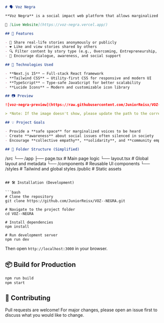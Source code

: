 
```markdown
# 🗣️ Voz Negra

**Voz Negra** is a social impact web platform that allows marginalized individuals—especially Black communities, women, and other underrepresented groups—to **share real stories**, **report abuse**, and **inspire change** through their voices.

🔗 [Live Website](https://voz-negra.vercel.app/)

## 📌 Features

- 📝 Share real-life stories anonymously or publicly
- ❤️ Like and view stories shared by others
- 🔍 Filter content by story type (e.g., Overcoming, Entrepreneurship, Complaint)
- 💬 Encourage dialogue, awareness, and social support

## 🚀 Technologies Used

- **Next.js 15** – Full-stack React framework
- **Tailwind CSS** – Utility-first CSS for responsive and modern UI
- **TypeScript** – Type-safe JavaScript for better scalability
- **Lucide Icons** – Modern and customizable icon library

## 📷 Preview

![voz-negra-preview](https://raw.githubusercontent.com/JuniorReisx/VOZ--NEGRA/main/public/preview.png)

> *Note: If the image doesn't show, please update the path to the correct preview image in your repo.*

## 💡 Project Goals

- Provide a **safe space** for marginalized voices to be heard
- Create **awareness** about social issues often silenced in society
- Encourage **collective empathy**, **solidarity**, and **community empowerment**

## 📂 Folder Structure (Simplified)

```

/src
└── /app
├── page.tsx         # Main page logic
└── layout.tsx       # Global layout and metadata
└── /components          # Reusable UI components
└── /styles              # Tailwind and global styles
/public                   # Static assets

````

## 🛠️ Installation (Development)

```bash
# Clone the repository
git clone https://github.com/JuniorReisx/VOZ--NEGRA.git

# Navigate to the project folder
cd VOZ--NEGRA

# Install dependencies
npm install

# Run development server
npm run dev
````

Then open `http://localhost:3000` in your browser.

## 📦 Build for Production

```bash
npm run build
npm start
```

## 🤝 Contributing

Pull requests are welcome! For major changes, please open an issue first to discuss what you would like to change.

